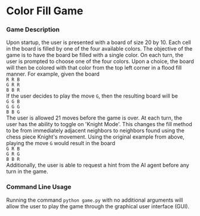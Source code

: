 # Color Fill Game
### Game Description
Upon startup, the user is presented with a board of size 20 by 10. Each cell in the board is filled by one of the four available colors. 
The objective of the game is to have the board be filled with a single color. On each turn, the user is prompted to choose one of the four colors. 
Upon a choice, the board will then be colored with that color from the top left corner in a flood fill manner. For example, given the board\
`R R B`\
`G R R`\
`B B R`\
If the user decides to play the move `G`, then the resulting board will be\
`G G B`\
`G G G`\
`B B G`\
The user is allowed 21 moves before the game is over.
At each turn, the user has the ability to toggle on 'Knight Mode'. This changes
the fill method to be from immediately adjacent neighbors to neighbors found using the 
chess piece Knight's movement. Using the original example from above, playing the move `G` would result in the board\
`G R B`\
`G R G`\
`B B R`\
Additionally, the user is able to request a hint from the AI agent before any turn in the game.

### Command Line Usage
Running the command `python game.py` with no additional arguments will allow
the user to play the game through the graphical user interface (GUI). 
